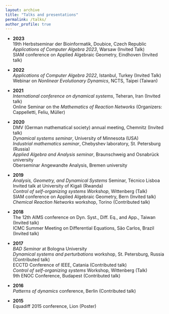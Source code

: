 ```yaml
---
layout: archive
title: "Talks and presentations"
permalink: /talks/
author_profile: true
---
```


* **2023**   
19th Herbstseminar der Bioinformatik, Doubice, Czech Republic   
*Applications of Computer Algebra 2023*, Warsaw (Invited Talk)  
SIAM conference on Applied Algebraic Geometry, Eindhoven  (Invited talk) 

* **2022**  
*Applications of Computer Algebra 2022*, Istanbul, Turkey (Invited Talk)   
Webinar on *Nonlinear Evolutionary Dynamics*, NCTS, Taipei (Taiwan)  

* **2021**  
*International conference on dynamical systems*, Teheran, Iran (Invited talk)   
Online Seminar on the *Mathematics of Reaction Networks* (Organizers: Cappelletti, Feliu, Müller)   

* **2020**  
DMV (German mathematical society) annual meeting, Chemnitz (Invited talk)  
*Dynamical systems seminar*, University of Minnesota (USA)  
*Industrial mathematics seminar*, Chebyshev laboratory, St. Petersburg (Russia)  
*Applied Algebra and Analysis seminar*, Braunschweig and Osnabrück university  
Oberseminar Angewandte Analysis, Bremen university  

* **2019**  
*Analysis, Geometry, and Dynamical Systems* Seminar, Técnico Lisboa  
Invited talk at University of Kigali (Rwanda)  
*Control of self-organizing systems Workshop*, Wittenberg  (Talk)  
SIAM conference on Applied Algebraic Geometry, Bern  (Invited talk)  
*Chemical Reaction Networks* workshop, Torino  (Contributed talk)  

* **2018**  
The 12th AIMS conference on Dyn. Syst., Diff. Eq., and App., Taiwan (Invited talk)  
ICMC Summer Meeting on Differential Equations, São Carlos, Brazil (Invited talk)  
 
* **2017**  
*BAD Seminar* at Bologna University  
*Dynamical systems and perturbations* workshop, St. Petersburg, Russia (Contributed talk)  
ECCTD Conference of IEEE, Catania (Contributed talk)  
*Control of self-organizing systems* Workshop, Wittenberg (Talk)  
9th ENOC Conference, Budapest (Contributed talk)  

* **2016**  
*Patterns of dynamics* conference, Berlin (Contributed talk)  

* **2015**  
Equadiff 2015 conference, Lion (Poster)  



